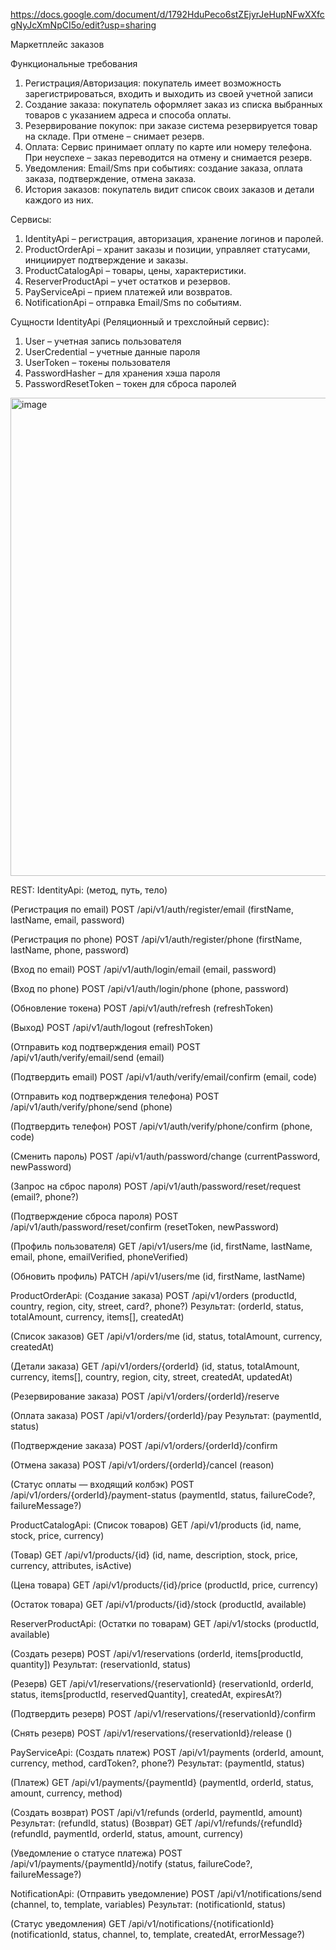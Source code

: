 https://docs.google.com/document/d/1792HduPeco6stZEjyrJeHupNFwXXfcgNyJcXmNpCI5o/edit?usp=sharing


Маркетплейс заказов

Функциональные требования

1) Регистрация/Авторизация: покупатель имеет возможность зарегистрироваться, входить и выходить из  своей учетной записи
2) Создание заказа: покупатель оформляет заказ из списка выбранных товаров с указанием адреса и способа оплаты.
3) Резервирование покупок: при заказе система резервируется товар на складе. При отмене – снимает резерв.
4) Оплата: Сервис принимает оплату по карте или номеру телефона. При неуспехе – заказ переводится на отмену и снимается резерв.
5) Уведомления: Email/Sms при событиях: создание заказа, оплата заказа, подтверждение, отмена заказа.
6) История заказов: покупатель видит список своих заказов и детали каждого из них.

Сервисы:
1) IdentityApi – регистрация, авторизация, хранение логинов и паролей.
2) ProductOrderApi – хранит заказы и позиции, управляет статусами, инициирует подтверждение и заказы.
3) ProductCatalogApi – товары, цены, характеристики.
4) ReserverProductApi – учет остатков и резервов.
5) PayServiceApi – прием платежей или возвратов.
6) NotificationApi – отправка Email/Sms по событиям.




Cущности IdentityApi (Реляционный и трехслойный сервис):
1) User – учетная запись пользователя
2) UserCredential – учетные данные пароля
3) UserToken – токены пользователя
4) PasswordHasher – для хранения хэша пароля
5) PasswordResetToken – токен для сброса паролей


<img width="974" height="765" alt="image" src="https://github.com/user-attachments/assets/b545caf6-6c67-4692-b3b1-0747a46d93a8" />


REST:
IdentityApi:
(метод, путь, тело)

(Регистрация по email)
POST /api/v1/auth/register/email (firstName, lastName, email, password)

(Регистрация по phone)
POST /api/v1/auth/register/phone (firstName, lastName, phone, password)

(Вход по email)
POST /api/v1/auth/login/email (email, password)

(Вход по phone)
POST /api/v1/auth/login/phone (phone, password)

(Обновление токена)
POST /api/v1/auth/refresh (refreshToken)

(Выход)
POST /api/v1/auth/logout (refreshToken)

(Отправить код подтверждения email)
POST /api/v1/auth/verify/email/send (email)

(Подтвердить email)
POST /api/v1/auth/verify/email/confirm (email, code)


(Отправить код подтверждения телефона)
POST /api/v1/auth/verify/phone/send (phone)

(Подтвердить телефон)
POST /api/v1/auth/verify/phone/confirm (phone, code)

(Сменить пароль)
POST /api/v1/auth/password/change (currentPassword, newPassword)

(Запрос на сброс пароля)
POST /api/v1/auth/password/reset/request (email?, phone?)

(Подтверждение сброса пароля)
POST /api/v1/auth/password/reset/confirm (resetToken, newPassword)

(Профиль пользователя)
GET /api/v1/users/me (id, firstName, lastName, email, phone, emailVerified, phoneVerified)

(Обновить профиль)
PATCH /api/v1/users/me (id, firstName, lastName)

ProductOrderApi:
(Создание заказа)
POST /api/v1/orders (productId, country, region, city, street, card?, phone?)
Результат: (orderId, status, totalAmount, currency, items[], createdAt)

(Список заказов)
GET /api/v1/orders/me (id, status, totalAmount, currency, createdAt)

(Детали заказа)
GET /api/v1/orders/{orderId} (id, status, totalAmount, currency, items[], country, region, city, street, createdAt, updatedAt)

(Резервирование заказа)
POST /api/v1/orders/{orderId}/reserve

(Оплата заказа)
POST /api/v1/orders/{orderId}/pay
Результат: (paymentId, status)

(Подтверждение заказа)
POST /api/v1/orders/{orderId}/confirm

(Отмена заказа)
POST /api/v1/orders/{orderId}/cancel (reason)

(Статус оплаты — входящий колбэк)
POST /api/v1/orders/{orderId}/payment-status (paymentId, status, failureCode?, failureMessage?)

ProductCatalogApi:
(Список товаров)
GET /api/v1/products (id, name, stock, price, currency)

(Товар)
GET /api/v1/products/{id} (id, name, description, stock, price, currency, attributes, isActive)

(Цена товара)
GET /api/v1/products/{id}/price (productId, price, currency)

(Остаток товара)
GET /api/v1/products/{id}/stock (productId, available)

ReserverProductApi:
(Остатки по товарам)
GET /api/v1/stocks (productId, available)

(Создать резерв)
POST /api/v1/reservations (orderId, items[productId, quantity])
Результат: (reservationId, status)

(Резерв)
GET /api/v1/reservations/{reservationId} (reservationId, orderId, status, items[productId, reservedQuantity], createdAt, expiresAt?)

(Подтвердить резерв)
POST /api/v1/reservations/{reservationId}/confirm

(Снять резерв)
POST /api/v1/reservations/{reservationId}/release ()

PayServiceApi:
(Создать платеж)
POST /api/v1/payments (orderId, amount, currency, method, cardToken?, phone?)
Результат: (paymentId, status)

(Платеж)
GET /api/v1/payments/{paymentId} (paymentId, orderId, status, amount, currency, method)

(Создать возврат)
POST /api/v1/refunds (orderId, paymentId, amount)
Результат: (refundId, status)
(Возврат)
GET /api/v1/refunds/{refundId} (refundId, paymentId, orderId, status, amount, currency)

(Уведомление о статусе платежа)
POST /api/v1/payments/{paymentId}/notify (status, failureCode?, failureMessage?)

NotificationApi:
(Отправить уведомление)
POST /api/v1/notifications/send (channel, to, template, variables)
Результат: (notificationId, status)

(Статус уведомления)
GET /api/v1/notifications/{notificationId} (notificationId, status, channel, to, template, createdAt, errorMessage?)


